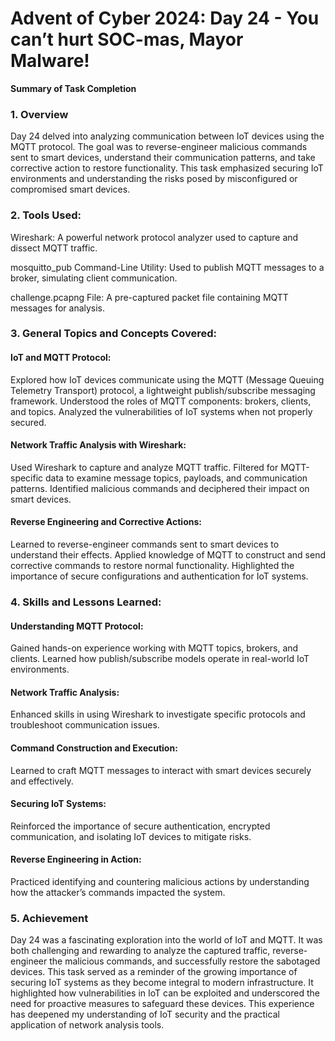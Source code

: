 # Advent of Cyber 2024: Day 24 - You can’t hurt SOC-mas, Mayor Malware!

**Summary of Task Completion**

### 1. Overview
Day 24 delved into analyzing communication between IoT devices using the MQTT protocol. The goal was to reverse-engineer malicious commands sent to smart devices, understand their communication patterns, and take corrective action to restore functionality. This task emphasized securing IoT environments and understanding the risks posed by misconfigured or compromised smart devices.

### 2. Tools Used:
Wireshark:
A powerful network protocol analyzer used to capture and dissect MQTT traffic.

mosquitto_pub Command-Line Utility:
Used to publish MQTT messages to a broker, simulating client communication.

challenge.pcapng File:
A pre-captured packet file containing MQTT messages for analysis.

### 3. General Topics and Concepts Covered:
#### IoT and MQTT Protocol:
Explored how IoT devices communicate using the MQTT (Message Queuing Telemetry Transport) protocol, a lightweight publish/subscribe messaging framework.
Understood the roles of MQTT components: brokers, clients, and topics.
Analyzed the vulnerabilities of IoT systems when not properly secured.
#### Network Traffic Analysis with Wireshark:
Used Wireshark to capture and analyze MQTT traffic.
Filtered for MQTT-specific data to examine message topics, payloads, and communication patterns.
Identified malicious commands and deciphered their impact on smart devices.
#### Reverse Engineering and Corrective Actions:
Learned to reverse-engineer commands sent to smart devices to understand their effects.
Applied knowledge of MQTT to construct and send corrective commands to restore normal functionality.
Highlighted the importance of secure configurations and authentication for IoT systems.

### 4. Skills and Lessons Learned:
#### Understanding MQTT Protocol:
Gained hands-on experience working with MQTT topics, brokers, and clients.
Learned how publish/subscribe models operate in real-world IoT environments.
#### Network Traffic Analysis:
Enhanced skills in using Wireshark to investigate specific protocols and troubleshoot communication issues.
#### Command Construction and Execution:
Learned to craft MQTT messages to interact with smart devices securely and effectively.
#### Securing IoT Systems:
Reinforced the importance of secure authentication, encrypted communication, and isolating IoT devices to mitigate risks.
#### Reverse Engineering in Action:
Practiced identifying and countering malicious actions by understanding how the attacker’s commands impacted the system.

### 5. Achievement
Day 24 was a fascinating exploration into the world of IoT and MQTT. It was both challenging and rewarding to analyze the captured traffic, reverse-engineer the malicious commands, and successfully restore the sabotaged devices. This task served as a reminder of the growing importance of securing IoT systems as they become integral to modern infrastructure. It highlighted how vulnerabilities in IoT can be exploited and underscored the need for proactive measures to safeguard these devices. This experience has deepened my understanding of IoT security and the practical application of network analysis tools.
